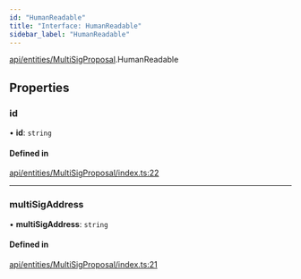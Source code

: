 ```yaml
---
id: "HumanReadable"
title: "Interface: HumanReadable"
sidebar_label: "HumanReadable"
---
```


[api/entities/MultiSigProposal](../../../../../modules/API/Entities/MultiSigProposal/MultiSigProposal.md).HumanReadable

## Properties

### id

• **id**: `string`

#### Defined in

[api/entities/MultiSigProposal/index.ts:22](https://github.com/PolymeshAssociation/polymesh-sdk/blob/07a4c5b0/src/api/entities/MultiSigProposal/index.ts#L22)

___

### multiSigAddress

• **multiSigAddress**: `string`

#### Defined in

[api/entities/MultiSigProposal/index.ts:21](https://github.com/PolymeshAssociation/polymesh-sdk/blob/07a4c5b0/src/api/entities/MultiSigProposal/index.ts#L21)
